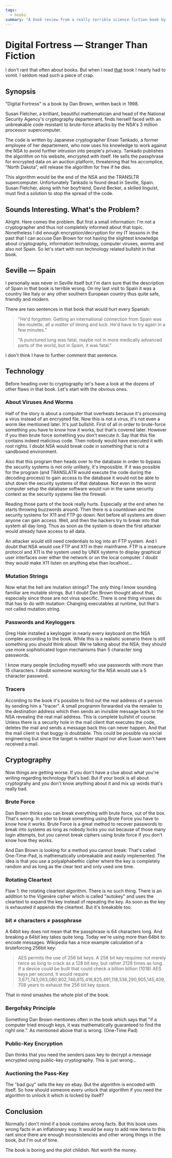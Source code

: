 ```yaml
---
tags:
  - books
summary: "A book review from a really terrible science fiction book by Dan Brown."
---
```


# Digital Fortress — Stranger Than Fiction

I don't rant that often about books. But when I read [that](http://www.danbrown.com/novels/digital_fortress/reviews.html) book I
nearly had to vomit. I seldom read such a piece of crap.

## Synopsis

"Digital Fortress" is a book by Dan Brown, written back in 1998.

Susan Fletcher, a brilliant, beautiful mathematician and head of the
National Security Agency's cryptography departement, finds herself faced
with an unbreakable code resistant to brute-force attacks by the NSA's 3
million processor supercomputer.

The code is written by Japanese cryptographer Ensei Tankado, a former
employee of her departement, who now uses his knowledge to work against
the NSA to avoid further intrusion into people's privacy. Tankado
publishes the algorithm on his website, encrypted with itself. He sells
the passphrase for encrypted data on an auction platform, threatening
that his accomplice, "North Dakota", will release the algorithm for free
if he dies.

This algorithm would be the end of the NSA and the TRANSLTR
supercomputer. Unfortunately Tankado is found dead in Seville, Spain.
Susan Fletcher, along with her boyfriend, David Becker, a skilled
linguist, must find a solution to stop the spread of the code.

## Sounds Interesting. What's the Problem?

Alright. Here comes the problem. But first a small information: I'm not
a cryptographer and thus not completely informed about that topic.
Nonetheless I did enough encryption/decryption for my IT lessons in the
past that I can accuse Dan Brown for not having the slightest knowledge
about cryptography, information technology, computer viruses, worms and
also not Spain. So let's start with non technology related bullshit in
that book.

## Seville — Spain

I personally was never in Seville itself but I'm darn sure that the
description of Spain in that book is terrible wrong. On my last visit to
Spain it was a country like Italy or any other southern European country
thus quite safe, friendly and modern.

There are two sentences in that book that would hurt every Spanish:

> "He'd forgotten: Getting an international connection from Spain was
like roulette, all a matter of timing and luck. He'd have to try
again in a few minutes."
>
> "A punctured lung was fatal, maybe not in more medically advanced
parts of the world, but in Spain, it was fatal."
>

I don't think I have to further comment that sentence.

## Technology

Before heading over to cryptography let's have a look at the dozens of
other flaws in that book. Let's start with the obvious ones.

### About Viruses And Worms

Half of the story is about a computer that overheats because it's
processing a virus instead of an encrypted file. Now this is not a
virus, it's not even a worm like mentioned later. It's just bullshit.
First of all in order to brute-force something you have to know how it
works, but that's covered later. However if you then brute force
something you don't execute it. Say that this file contains indeed
malicious code. Then nobody would have executed it with root rights. I
doubt NSA would break code in something that is not a sandboxed
environment.

Also that this program then heads over to the database in order to
bypass the security systems is not only unlikely, it's impossible. If it
was possible for the program (and TRANSLATR would execute the code
during the decoding process) to gain access to the database it would not
be able to shut down the security systems of that database. Not even in
the worst computer setup the database software would run in the same
security context as the security systems like the firewall.

Reading those parts of the book really hurts. Especially at the end when
he starts throwing buzzwords around. Then there is a countdown and the
security systems for X11 and FTP go down. Not before all systems are
down anyone can gain access. Well, and then the hackers try to break
into that system all day long. Thus as soon as the system is down the
first attacker would already have access to all data.

An attacker would still need credentials to log into an FTP system. And
I doubt that NSA would use FTP and X11 in their mainframe. FTP is a
insecure protocol and X11 is the system used by UNIX systems to display
graphical user interfaces over either the network or on the local
computer. I doubt they would make X11 listen on anything else than
localhost...

### Mutation Strings

Now what the hell are mutation strings? The only thing I know sounding
familiar are mutable strings. But I doubt Dan Brown thought about that,
especially since those are not virus specific. There is one thing
viruses do that has to do with mutation: Changing executables at
runtime, but that's not called mutation string.

### Passwords and Keyloggers

Greg Hale installed a keylogger in nearly every keyboard on the NSA
complex according to the book. While this is a realistic scenario there
is still something you should think about: We're talking about the NSA,
they should use more sophisticated logon mechanisms than 5 character
long passwords.

I know many people (including myself) who use passwords with more than
15 characters. I doubt someone working for the NSA would use a 5
character password.

### Tracers

According to the book it's possible to find out the real address of a
person by sending him a "tracer". A small programm forwarded via the
remailer to the destination address which then sends an invisible
message back to the NSA revealing the real mail address. This is
complete bullshit of course. Unless there is a security hole in the mail
client that executes the code, deletes the mail and sends a message back
this can never happen. And that the mail client is that buggy is
doubtable. This could be possible via social engineering but since the
target is neither stupid nor alive Susan won't have received a mail.

## Cryptography

Now things are getting worse. If you don't have a clue about what you're
writing regarding technology that's bad. But if your book is all about
cryptograhy and you don't know anything about it and mix up words that's
really bad.

### Brute Force

Dan Brown thinks you can break everything with brute force, out of the
box. That's wrong. In order to break something using Brute Force you
have to know how it works. Brute Force is a great method to recover
passwords to break into systems as long as nobody locks you out because
of those many login attempts, but you cannot break ciphers using brute
force if you don't know how they works.

And Dan Brown is looking for a method you cannot break: That's called
One-Time-Pad, is mathematically unbreakable and easily implemented. The
idea is that you use a polyalphabethic cipher where the key is
completely random and as long as the clear text and only used one time.

### Rotating Cleartext

Flaw 1: the rotating cleartext algorithm. There is no such thing. There
is an addition to the Vigenère cipher which is called "autokey" and uses
the cleartext to expand the key instead of repeating the key. As soon as
the key is exhausted it appends the cleartext. But it's breakable too.

### bit ≠ characters ≠ passphrase

A 64bit key does not mean that the passphrase is 64 characters long. And
breaking a 64bit key takes quite long. Today we're using more than 64bit
to encode messages. Wikipedia has a nice example calculation of a
bruteforcing 256bit key:

> AES permits the use of 256 bit keys. A 256 bit key requires not
merely twice as long to crack as a 128 bit key, but rather 2128
times as long. If a device could be built that could check a billion
billion (1018) AES keys per second, it would require
3,671,743,063,080,802,746,815,416,825,491,118,336,290,905,145,409,708
years to exhaust the 256 bit key space.
>

That in mind smashes the whole plot of the book.

### Bergofsky Principle

Something Dan Brown mentiones often in the book which says that "if a
computer tried enough keys, it was mathematically guaranteed to find the
right one.". As mentioned above that is wrong. (One-Time Pad)

### Public-Key Encryption

Dan thinks that you need the senders pass key to decrypt a message
encrypted using public-key cryptography. This is just wrong...

### Auctioning the Pass-Key

The "bad guy" sells the key on ebay. But the algorithm is encoded with
itself. So how should someone every unlock that algorithm if you need
the algorithm to unlock it which is locked by itself?

## Conclusion

Normally I don't mind if a book contains wrong facts. But this book uses
wrong facts in an inflationary way. It would be easy to add new items to
this rant since there are enough inconsistencies and other wrong things
in the book, but I'm out of time.

The book is boring and the plot childish. Not worth the money.
